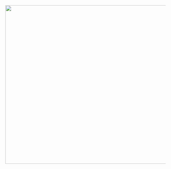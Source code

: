         
<div id="header" align="center">
  <img src="https://media.giphy.com/media/ZVik7pBtu9dNS/giphy.gif" width="1500" height="500" />
</div>

<!--

Here are some ideas to get you started:

- 🔭 I’m currently working on ...
- 🌱 I’m currently learning ...
- 👯 I’m looking to collaborate on ...
- 🤔 I’m looking for help with ...
- 💬 Ask me about ...
- 📫 How to reach me: ...
- 😄 Pronouns: ...
- ⚡ Fun fact: ...
-->
